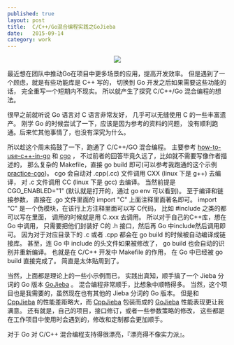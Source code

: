 ```yaml
---
published: true
layout: post
title:  C/C++/Go混合编程实践之GoJieba
date:   2015-09-14
category: work
---
```


<center>
<img src="http://images.yanyiwu.com/gojieba.jpg" class="photo"></img>
</center>

最近想在团队中推动Go在项目中更多场景的应用，提高开发效率。
但是遇到了一个顾虑，就是有些功能库是 C++ 写的，
切换到 Go 开发之后如果需要这些功能的话，
完全重写一个短期内不现实。
所以就产生了探究 C/C++/Go 混合编程的想法。

很早之前就听说 Go 语言对 C 语言非常友好，
几乎可以无缝使用 C 的一些丰富遗产。
刚学 Go 的时候尝试了一下，应该是因为参考的资料的问题，
没有顺利跑通。后来忙其他事情了，也没有深究为什么。

所以趁这个周末捣鼓了一下，跑通了 C/C++/GO 混合编程。
主要参考 [how-to-use-c++-in-go] 和 [cgo] ，
不过前者的回答毕竟久远了，比如就不需要写像作者描述的，
那么复杂的 Makefile，直接 go build 即可(可以参考我跑通的这个示例[practice-cgo])。
cgo 会自动对 .cpp(.cc) 文件调用 CXX (linux 下是 g++) 去编译，
对 .c 文件调用 CC (linux 下是 gcc) 去编译。
当然前提是 CGO_ENABLED="1" (默认就是打开的，通过 go env 可以看到)。
至于编译和链接参数，
直接在 .go 文件里面的 import "C" 上面注释里面著名即可。
import "C" 是一个伪模块，在该行上方注释里面可以写 C代码，
比如 #include 之类的都可以写在里面，
调用的时候就是用 C.xxx 去调用。
所以对于自己的C++库，想在 Go 中调用，
只需要把他们封装好 C的 .h 接口，然后再 Go 中include然后调用即可。
因为对于对应目录下的 .c 或者 .cpp 都会在 go build 的时候被自动编译成链接库。
甚至，连 Go 中 include 的头文件如果被修改了， 
go build 也会自动的识别并重新编译。
也就是在 C/C++ 开发中 Makefile 的作用，
在 Go 中已经被 go build 直接完成了。
简直是太体贴周到了。

当然，上面都是理论上的一些小示例而已，
实践出真知，顺手搞了一个 Jieba 分词的 Go 版本 [GoJieba] 。
混合编程非常顺手，比想象中顺畅得多。
当然，这个项目也是我需要的，虽然现在也有其他的 Jieba 分词的 Go 版本。
但是和 [CppJieba] 的性能差距略大，而 [CppJieba] 包装而成的 [GoJieba] 性能表现更让我满意。
还有就是，自己的项目，接口修订，或者一些参数策略的修改，
这些都是在工作项目中使用时会遇到的，修改和定制都会更加顺手。

对于 Go 对 C/C++ 混合编程支持得很漂亮，『漂亮得不像实力派』。

[GoJieba]:https://github.com/yanyiwu/gojieba
[CppJieba]:https://github.com/yanyiwu/cppjieba
[how-to-use-c++-in-go]:http://stackoverflow.com/questions/1713214/how-to-use-c-in-go
[cgo]:http://golang.org/cmd/cgo/
[practice-cgo]:https://github.com/yanyiwu/practice/tree/master/go/cgo/foo
